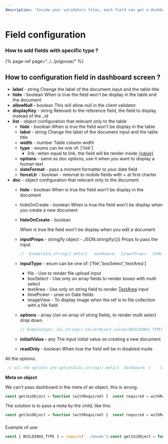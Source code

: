 ```yaml
---
description: 'Inside your validators files, each field can get a dashboard configuration'
---
```


# Field configuration

### How to add fields with specific type ?

{% page-ref page="../../joigoose/" %}

## How to configuration field in dashboard screen ?

* **label** - string Change the label of the document input and the table title
* **hide** - boolean When is true the field won't be display in the table and the document
* **allowNull -** boolean This will allow null in the client validator
* **displayKey** - string Relevant to the reference field, the field to display instead of the \_id
* **list** - object configuration that relevant only to the table
  * **hide** - boolean When is true the field won't be display in the table
  * **label** - string Change the label of the document input and the table title
  * **width** - number Table column width
  * **type** - enums can be one of: \['link'\]
    * link -when equal to link, the field will be render inside [{value}](%7Bvalue%7D)
  * **options** - same as doc options, use it when you want to display a human text
  * **dateFormat** - pass a moment formatter to your date field
  * **forceLtr** - boolean - relevnat to mobile fields with + at first charter
* **doc** - object configuration that relevant only to the document
  * **hide** - boolean When is true the field won't be display in the document
  * hideOnCreate - boolean When is true the field won't be display when you create a new document
  * **hideOnCreate** - boolean

    When is true the field won't be display when you edit a document

  * **inputProps** - stringify object - JSON.stringify\({}\) Props to pass the input

    ```jsx
    //  ExampleJoi.string().meta({   dashboard:  {inputProps:  JSON.stringify({style:  {background:  'red'}}) )}
    ```

  * **inputType** - enum can be one of: \['file','boxSelect','textArea'\]
    * file - Use to render file upload input
    * boxSelect - Use only on array fields to render boxes with multi select 
    * textArea - Use only on string field to render [TextArea](http://beta.ant.design/components/input/#components-input-demo-textarea) input
    * timePicker - unse on Date fields 
    * imageView - To display image when the ref is to file collection with a file field
  * **options** - array Use on array of string fields, to render multi select drop down

    ```jsx
    // Exmpaletype: Joi.string().valid(Object.values(BUILDINGS_TYPE)).meta({ dashboard:  {     doc:  {         inputType:  'boxSelect',         options:  [             {value:  BUILDINGS_TYPE['stadium'], label:  'Stadium'},             {value:  BUILDINGS_TYPE['gym'], label:  'Gym', i18nLabels: { heIL: 'חדר כושר' }},         ]     } }})
    ```

  * **initialValue -** any  The input initial value on creating a new document
  * **readOnly** - boolean When true the field will be in disabled mode

All the options:

```jsx
 // all the options are optionalJoi.string().meta({  dashboard: {    label: 'FieldName',    hide: 0,    allowNull: 0,    list: {      hide: 0,      label: null,      width: 100,      type: 'link'    },    doc: {      hide: 0,      hideOnCreate: 0,      hideOnUpdate: 0,      inputProps: JSON.stringify({ ...}),      inputType: 'file',      options: array      initialValue: 'David',      readOnly: false,      displayKey: string,      optionKey: string,    }  }})
```

**Meta on object**

We can't pass dashboard in the meta of an object, this is wrong:

```jsx
const getJoiObject = function (withRequired) {  const required = withRequired ? 'required' : 'optional';  return Joi.object({    someField: Joi.object().keys({      name: Joi.number(),      age: Joi.number()    }).meta({      dashboard: { list: { hide: 1 } }    })  })}
```

The solution is to pass a meta by the child, like this:

```jsx
const getJoiObject = function (withRequired) {  const required = withRequired ? 'required' : 'optional';  return Joi.object({    someField: Joi.object().keys({      name: Joi.number().meta({        parentDashboard: {          list: { hide: 1 }        }      }),      age: Joi.number(),    })  })}
```

### 

Example of use:

```jsx
const { BUILDINGS_TYPE } = require('../enums');const getJoiObject = function (withRequired) {  const required = withRequired ? 'required' : 'optional';  return Joi.object({    name: Joi.string()[required](),    type: Joi.string().valid(Object.values(BUILDINGS_TYPE)).meta({      dashboard: {        doc: {          inputType: 'boxSelect',          options: [            { value: BUILDINGS_TYPE['stadium'], label: 'Stadium' },            { value: BUILDINGS_TYPE['gym'], label: 'Gym' },          ]        }      }    })  })}
```



